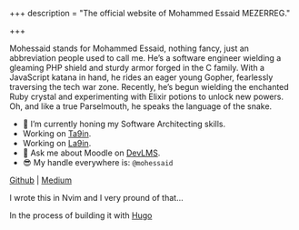 +++
description = "The official website of Mohammed Essaid MEZERREG."

+++

Mohessaid stands for Mohammed Essaid, nothing fancy, just an abbreviation people used to call me. He’s a software engineer wielding a gleaming PHP shield and sturdy armor forged in the C family. With a JavaScript katana in hand, he rides an eager young Gopher, fearlessly traversing the tech war zone. Recently, he’s begun wielding the enchanted Ruby crystal and experimenting with Elixir potions to unlock new powers. Oh, and like a true Parselmouth, he speaks the language of the snake.

- 🌱 I’m currently honing my Software Architecting skills.
- Working on [Ta9in](https://ta9in.com).
- Working on [La9in](https://la9in.com).
- 💬 Ask me about Moodle on [DevLMS](https://devlms.com).
- 😎 My handle everywhere is: `@mohessaid`

[Github](https://github.com/mohessaid) | [Medium](https://mohessaid.medium.com)

I wrote this in Nvim and I very pround of that...

In the process of building it with [Hugo](https://gohugo.io)
